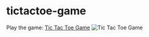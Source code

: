 # tictactoe-game

Play the game: [Tic Tac Toe Game](http://danieljobe.com/tictactoe-game)
![Tic Tac Toe Game](http://danieljobe.com/tictactoe-game/images/thumbnail2.png)
